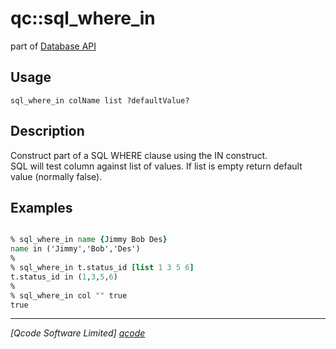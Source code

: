 qc::sql_where_in
================

part of [Database API](../db.md)

Usage
-----
`sql_where_in colName list ?defaultValue?`

Description
-----------
Construct part of a SQL WHERE clause using the IN construct.<br>
    SQL will test column against list of values.
    If list is empty return default value (normally false).

Examples
--------
```tcl

% sql_where_in name {Jimmy Bob Des}
name in ('Jimmy','Bob','Des')
%
% sql_where_in t.status_id [list 1 3 5 6]
t.status_id in (1,3,5,6)
%
% sql_where_in col "" true
true

```

----------------------------------
*[Qcode Software Limited] [qcode]*

[qcode]: http://www.qcode.co.uk "Qcode Software"
